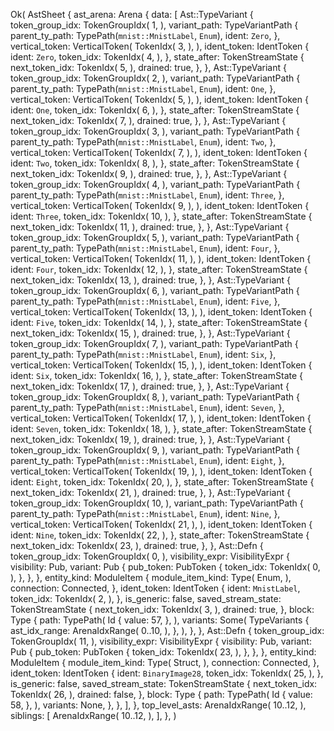 Ok(
    AstSheet {
        ast_arena: Arena {
            data: [
                Ast::TypeVariant {
                    token_group_idx: TokenGroupIdx(
                        1,
                    ),
                    variant_path: TypeVariantPath {
                        parent_ty_path: TypePath(`mnist::MnistLabel`, `Enum`),
                        ident: `Zero`,
                    },
                    vertical_token: VerticalToken(
                        TokenIdx(
                            3,
                        ),
                    ),
                    ident_token: IdentToken {
                        ident: `Zero`,
                        token_idx: TokenIdx(
                            4,
                        ),
                    },
                    state_after: TokenStreamState {
                        next_token_idx: TokenIdx(
                            5,
                        ),
                        drained: true,
                    },
                },
                Ast::TypeVariant {
                    token_group_idx: TokenGroupIdx(
                        2,
                    ),
                    variant_path: TypeVariantPath {
                        parent_ty_path: TypePath(`mnist::MnistLabel`, `Enum`),
                        ident: `One`,
                    },
                    vertical_token: VerticalToken(
                        TokenIdx(
                            5,
                        ),
                    ),
                    ident_token: IdentToken {
                        ident: `One`,
                        token_idx: TokenIdx(
                            6,
                        ),
                    },
                    state_after: TokenStreamState {
                        next_token_idx: TokenIdx(
                            7,
                        ),
                        drained: true,
                    },
                },
                Ast::TypeVariant {
                    token_group_idx: TokenGroupIdx(
                        3,
                    ),
                    variant_path: TypeVariantPath {
                        parent_ty_path: TypePath(`mnist::MnistLabel`, `Enum`),
                        ident: `Two`,
                    },
                    vertical_token: VerticalToken(
                        TokenIdx(
                            7,
                        ),
                    ),
                    ident_token: IdentToken {
                        ident: `Two`,
                        token_idx: TokenIdx(
                            8,
                        ),
                    },
                    state_after: TokenStreamState {
                        next_token_idx: TokenIdx(
                            9,
                        ),
                        drained: true,
                    },
                },
                Ast::TypeVariant {
                    token_group_idx: TokenGroupIdx(
                        4,
                    ),
                    variant_path: TypeVariantPath {
                        parent_ty_path: TypePath(`mnist::MnistLabel`, `Enum`),
                        ident: `Three`,
                    },
                    vertical_token: VerticalToken(
                        TokenIdx(
                            9,
                        ),
                    ),
                    ident_token: IdentToken {
                        ident: `Three`,
                        token_idx: TokenIdx(
                            10,
                        ),
                    },
                    state_after: TokenStreamState {
                        next_token_idx: TokenIdx(
                            11,
                        ),
                        drained: true,
                    },
                },
                Ast::TypeVariant {
                    token_group_idx: TokenGroupIdx(
                        5,
                    ),
                    variant_path: TypeVariantPath {
                        parent_ty_path: TypePath(`mnist::MnistLabel`, `Enum`),
                        ident: `Four`,
                    },
                    vertical_token: VerticalToken(
                        TokenIdx(
                            11,
                        ),
                    ),
                    ident_token: IdentToken {
                        ident: `Four`,
                        token_idx: TokenIdx(
                            12,
                        ),
                    },
                    state_after: TokenStreamState {
                        next_token_idx: TokenIdx(
                            13,
                        ),
                        drained: true,
                    },
                },
                Ast::TypeVariant {
                    token_group_idx: TokenGroupIdx(
                        6,
                    ),
                    variant_path: TypeVariantPath {
                        parent_ty_path: TypePath(`mnist::MnistLabel`, `Enum`),
                        ident: `Five`,
                    },
                    vertical_token: VerticalToken(
                        TokenIdx(
                            13,
                        ),
                    ),
                    ident_token: IdentToken {
                        ident: `Five`,
                        token_idx: TokenIdx(
                            14,
                        ),
                    },
                    state_after: TokenStreamState {
                        next_token_idx: TokenIdx(
                            15,
                        ),
                        drained: true,
                    },
                },
                Ast::TypeVariant {
                    token_group_idx: TokenGroupIdx(
                        7,
                    ),
                    variant_path: TypeVariantPath {
                        parent_ty_path: TypePath(`mnist::MnistLabel`, `Enum`),
                        ident: `Six`,
                    },
                    vertical_token: VerticalToken(
                        TokenIdx(
                            15,
                        ),
                    ),
                    ident_token: IdentToken {
                        ident: `Six`,
                        token_idx: TokenIdx(
                            16,
                        ),
                    },
                    state_after: TokenStreamState {
                        next_token_idx: TokenIdx(
                            17,
                        ),
                        drained: true,
                    },
                },
                Ast::TypeVariant {
                    token_group_idx: TokenGroupIdx(
                        8,
                    ),
                    variant_path: TypeVariantPath {
                        parent_ty_path: TypePath(`mnist::MnistLabel`, `Enum`),
                        ident: `Seven`,
                    },
                    vertical_token: VerticalToken(
                        TokenIdx(
                            17,
                        ),
                    ),
                    ident_token: IdentToken {
                        ident: `Seven`,
                        token_idx: TokenIdx(
                            18,
                        ),
                    },
                    state_after: TokenStreamState {
                        next_token_idx: TokenIdx(
                            19,
                        ),
                        drained: true,
                    },
                },
                Ast::TypeVariant {
                    token_group_idx: TokenGroupIdx(
                        9,
                    ),
                    variant_path: TypeVariantPath {
                        parent_ty_path: TypePath(`mnist::MnistLabel`, `Enum`),
                        ident: `Eight`,
                    },
                    vertical_token: VerticalToken(
                        TokenIdx(
                            19,
                        ),
                    ),
                    ident_token: IdentToken {
                        ident: `Eight`,
                        token_idx: TokenIdx(
                            20,
                        ),
                    },
                    state_after: TokenStreamState {
                        next_token_idx: TokenIdx(
                            21,
                        ),
                        drained: true,
                    },
                },
                Ast::TypeVariant {
                    token_group_idx: TokenGroupIdx(
                        10,
                    ),
                    variant_path: TypeVariantPath {
                        parent_ty_path: TypePath(`mnist::MnistLabel`, `Enum`),
                        ident: `Nine`,
                    },
                    vertical_token: VerticalToken(
                        TokenIdx(
                            21,
                        ),
                    ),
                    ident_token: IdentToken {
                        ident: `Nine`,
                        token_idx: TokenIdx(
                            22,
                        ),
                    },
                    state_after: TokenStreamState {
                        next_token_idx: TokenIdx(
                            23,
                        ),
                        drained: true,
                    },
                },
                Ast::Defn {
                    token_group_idx: TokenGroupIdx(
                        0,
                    ),
                    visibility_expr: VisibilityExpr {
                        visibility: Pub,
                        variant: Pub {
                            pub_token: PubToken {
                                token_idx: TokenIdx(
                                    0,
                                ),
                            },
                        },
                    },
                    entity_kind: ModuleItem {
                        module_item_kind: Type(
                            Enum,
                        ),
                        connection: Connected,
                    },
                    ident_token: IdentToken {
                        ident: `MnistLabel`,
                        token_idx: TokenIdx(
                            2,
                        ),
                    },
                    is_generic: false,
                    saved_stream_state: TokenStreamState {
                        next_token_idx: TokenIdx(
                            3,
                        ),
                        drained: true,
                    },
                    block: Type {
                        path: TypePath(
                            Id {
                                value: 57,
                            },
                        ),
                        variants: Some(
                            TypeVariants {
                                ast_idx_range: ArenaIdxRange(
                                    0..10,
                                ),
                            },
                        ),
                    },
                },
                Ast::Defn {
                    token_group_idx: TokenGroupIdx(
                        11,
                    ),
                    visibility_expr: VisibilityExpr {
                        visibility: Pub,
                        variant: Pub {
                            pub_token: PubToken {
                                token_idx: TokenIdx(
                                    23,
                                ),
                            },
                        },
                    },
                    entity_kind: ModuleItem {
                        module_item_kind: Type(
                            Struct,
                        ),
                        connection: Connected,
                    },
                    ident_token: IdentToken {
                        ident: `BinaryImage28`,
                        token_idx: TokenIdx(
                            25,
                        ),
                    },
                    is_generic: false,
                    saved_stream_state: TokenStreamState {
                        next_token_idx: TokenIdx(
                            26,
                        ),
                        drained: false,
                    },
                    block: Type {
                        path: TypePath(
                            Id {
                                value: 58,
                            },
                        ),
                        variants: None,
                    },
                },
            ],
        },
        top_level_asts: ArenaIdxRange(
            10..12,
        ),
        siblings: [
            ArenaIdxRange(
                10..12,
            ),
        ],
    },
)
